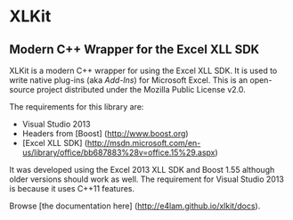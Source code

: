 # XLKit 
## Modern C++ Wrapper for the Excel XLL SDK

XLKit is a modern C++ wrapper for using the Excel XLL SDK. It is used to write native plug-ins (aka *Add-Ins*) for Microsoft Excel. This is an open-source project distributed under the Mozilla Public License v2.0.

The requirements for this library are:
- Visual Studio 2013
- Headers from [Boost] (http://www.boost.org)
- [Excel XLL SDK] (http://msdn.microsoft.com/en-us/library/office/bb687883%28v=office.15%29.aspx)

It was developed using the Excel 2013 XLL SDK and Boost 1.55 although older versions should work as well. The requirement for Visual Studio 2013 is because it uses C++11 features.

Browse [the documentation here] (http://e4lam.github.io/xlkit/docs).
